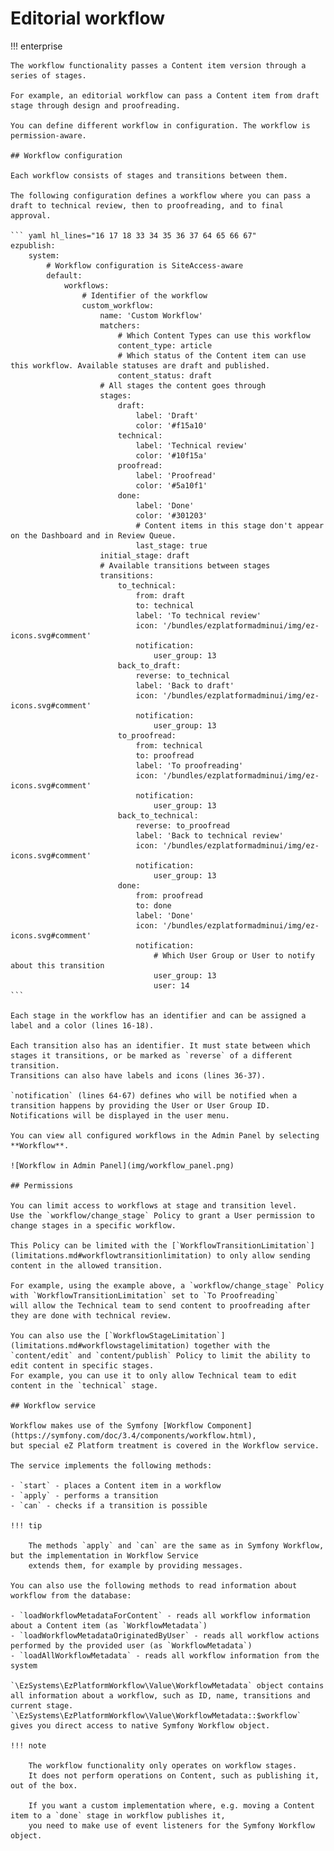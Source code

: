 # Editorial workflow

!!! enterprise
    
    The workflow functionality passes a Content item version through a series of stages.
    
    For example, an editorial workflow can pass a Content item from draft stage through design and proofreading.
    
    You can define different workflow in configuration. The workflow is permission-aware.
    
    ## Workflow configuration
    
    Each workflow consists of stages and transitions between them.
    
    The following configuration defines a workflow where you can pass a draft to technical review, then to proofreading, and to final approval.
    
    ``` yaml hl_lines="16 17 18 33 34 35 36 37 64 65 66 67"
    ezpublish:
        system:
            # Workflow configuration is SiteAccess-aware
            default:
                workflows:
                    # Identifier of the workflow
                    custom_workflow:
                        name: 'Custom Workflow'
                        matchers:
                            # Which Content Types can use this workflow
                            content_type: article
                            # Which status of the Content item can use this workflow. Available statuses are draft and published.
                            content_status: draft
                        # All stages the content goes through
                        stages:
                            draft:
                                label: 'Draft'
                                color: '#f15a10'
                            technical:
                                label: 'Technical review'
                                color: '#10f15a'
                            proofread:
                                label: 'Proofread'
                                color: '#5a10f1'
                            done:
                                label: 'Done'
                                color: '#301203'
                                # Content items in this stage don't appear on the Dashboard and in Review Queue.
                                last_stage: true
                        initial_stage: draft
                        # Available transitions between stages
                        transitions:
                            to_technical:
                                from: draft
                                to: technical
                                label: 'To technical review'
                                icon: '/bundles/ezplatformadminui/img/ez-icons.svg#comment'
                                notification:
                                    user_group: 13
                            back_to_draft:
                                reverse: to_technical
                                label: 'Back to draft'
                                icon: '/bundles/ezplatformadminui/img/ez-icons.svg#comment'
                                notification:
                                    user_group: 13
                            to_proofread:
                                from: technical
                                to: proofread
                                label: 'To proofreading'
                                icon: '/bundles/ezplatformadminui/img/ez-icons.svg#comment'
                                notification:
                                    user_group: 13
                            back_to_technical:
                                reverse: to_proofread
                                label: 'Back to technical review'
                                icon: '/bundles/ezplatformadminui/img/ez-icons.svg#comment'
                                notification:
                                    user_group: 13
                            done:
                                from: proofread
                                to: done
                                label: 'Done'
                                icon: '/bundles/ezplatformadminui/img/ez-icons.svg#comment'
                                notification:
                                    # Which User Group or User to notify about this transition
                                    user_group: 13
                                    user: 14
    ```
    
    Each stage in the workflow has an identifier and can be assigned a label and a color (lines 16-18).
    
    Each transition also has an identifier. It must state between which stages it transitions, or be marked as `reverse` of a different transition.
    Transitions can also have labels and icons (lines 36-37).
    
    `notification` (lines 64-67) defines who will be notified when a transition happens by providing the User or User Group ID.
    Notifications will be displayed in the user menu.
    
    You can view all configured workflows in the Admin Panel by selecting **Workflow**.
    
    ![Workflow in Admin Panel](img/workflow_panel.png)
    
    ## Permissions
    
    You can limit access to workflows at stage and transition level.
    Use the `workflow/change_stage` Policy to grant a User permission to change stages in a specific workflow.
    
    This Policy can be limited with the [`WorkflowTransitionLimitation`](limitations.md#workflowtransitionlimitation) to only allow sending content in the allowed transition.
    
    For example, using the example above, a `workflow/change_stage` Policy with `WorkflowTransitionLimitation` set to `To Proofreading`
    will allow the Technical team to send content to proofreading after they are done with technical review.
    
    You can also use the [`WorkflowStageLimitation`](limitations.md#workflowstagelimitation) together with the `content/edit` and `content/publish` Policy to limit the ability to edit content in specific stages.
    For example, you can use it to only allow Technical team to edit content in the `technical` stage.
    
    ## Workflow service
    
    Workflow makes use of the Symfony [Workflow Component](https://symfony.com/doc/3.4/components/workflow.html),
    but special eZ Platform treatment is covered in the Workflow service.
    
    The service implements the following methods:
    
    - `start` - places a Content item in a workflow
    - `apply` - performs a transition
    - `can` - checks if a transition is possible
    
    !!! tip
    
        The methods `apply` and `can` are the same as in Symfony Workflow, but the implementation in Workflow Service
        extends them, for example by providing messages.
    
    You can also use the following methods to read information about workflow from the database:
    
    - `loadWorkflowMetadataForContent` - reads all workflow information about a Content item (as `WorkflowMetadata`)
    - `loadWorkflowMetadataOriginatedByUser` - reads all workflow actions performed by the provided user (as `WorkflowMetadata`)
    - `loadAllWorkflowMetadata` - reads all workflow information from the system
    
    `\EzSystems\EzPlatformWorkflow\Value\WorkflowMetadata` object contains all information about a workflow, such as ID, name, transitions and current stage.
    `\EzSystems\EzPlatformWorkflow\Value\WorkflowMetadata::$workflow` gives you direct access to native Symfony Workflow object.
    
    !!! note
    
        The workflow functionality only operates on workflow stages.
        It does not perform operations on Content, such as publishing it, out of the box.
    
        If you want a custom implementation where, e.g. moving a Content item to a `done` stage in workflow publishes it,
        you need to make use of event listeners for the Symfony Workflow object.
